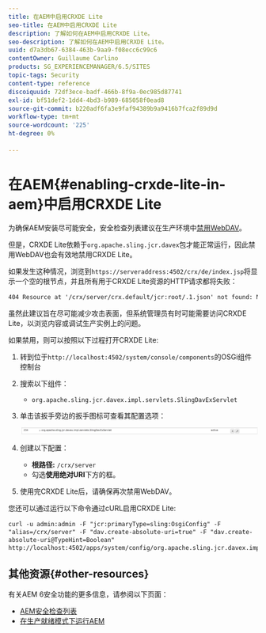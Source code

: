```yaml
---
title: 在AEM中启用CRXDE Lite
seo-title: 在AEM中启用CRXDE Lite
description: 了解如何在AEM中启用CRXDE Lite。
seo-description: 了解如何在AEM中启用CRXDE Lite。
uuid: d7a3db67-6384-463b-9aa9-f08ecc6c99c6
contentOwner: Guillaume Carlino
products: SG_EXPERIENCEMANAGER/6.5/SITES
topic-tags: Security
content-type: reference
discoiquuid: 72df3ece-badf-466b-8f9a-0ec985d87741
exl-id: bf51def2-1dd4-4bd3-b989-685058f0ead8
source-git-commit: b220adf6fa3e9faf94389b9a9416b7fca2f89d9d
workflow-type: tm+mt
source-wordcount: '225'
ht-degree: 0%

---
```


# 在AEM{#enabling-crxde-lite-in-aem}中启用CRXDE Lite

为确保AEM安装尽可能安全，安全检查列表建议在生产环境中[禁用WebDAV](/help/sites-administering/security-checklist.md#disable-webdav)。

但是，CRXDE Lite依赖于`org.apache.sling.jcr.davex`包才能正常运行，因此禁用WebDAV也会有效地禁用CRXDE Lite。

如果发生这种情况，浏览到`https://serveraddress:4502/crx/de/index.jsp`将显示一个空的根节点，并且所有用于CRXDE Lite资源的HTTP请求都将失败：

```xml
404 Resource at '/crx/server/crx.default/jcr:root/.1.json' not found: No resource found
```

虽然此建议旨在尽可能减少攻击表面，但系统管理员有时可能需要访问CRXDE Lite，以浏览内容或调试生产实例上的问题。

如果禁用，则可以按照以下过程打开CRXDE Lite:

1. 转到位于`http://localhost:4502/system/console/components`的OSGi组件控制台
1. 搜索以下组件：

   * `org.apache.sling.jcr.davex.impl.servlets.SlingDavExServlet`

1. 单击该扳手旁边的扳手图标可查看其配置选项：

   ![chlimage_1-80](assets/chlimage_1-80a.png)

1. 创建以下配置：

   * **根路径:** `/crx/server`
   * 勾选&#x200B;**使用绝对URI**&#x200B;下方的框。

1. 使用完CRXDE Lite后，请确保再次禁用WebDAV。

您还可以通过运行以下命令通过cURL启用CRXDE Lite:

```shell
curl -u admin:admin -F "jcr:primaryType=sling:OsgiConfig" -F "alias=/crx/server" -F "dav.create-absolute-uri=true" -F "dav.create-absolute-uri@TypeHint=Boolean" http://localhost:4502/apps/system/config/org.apache.sling.jcr.davex.impl.servlets.SlingDavExServlet
```

## 其他资源{#other-resources}

有关AEM 6安全功能的更多信息，请参阅以下页面：

* [AEM安全检查列表](/help/sites-administering/security-checklist.md)
* [在生产就绪模式下运行AEM](/help/sites-administering/production-ready.md)
